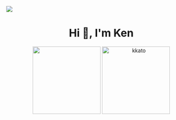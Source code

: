 ![](https://komarev.com/ghpvc/?username=kkato)

<h1 align="center">Hi 👋, I'm Ken</h1>

<p align="center">
  <img height="180px" src="https://github-readme-stats.vercel.app/api?username=kkato&layout=compact&rank_icon=github" />
  <img height="180px" src="https://github-readme-stats.vercel.app/api/top-langs/?username=kkato&rank_icon=github&layout=compact&show_icons=true" alt="kkato" />
</p>

<!--
**kkato/kkato** is a ✨ _special_ ✨ repository because its `README.md` (this file) appears on your GitHub profile.

Here are some ideas to get you started:

- 🔭 I’m currently working on ...
- 🌱 I’m currently learning ...
- 👯 I’m looking to collaborate on ...
- 🤔 I’m looking for help with ...
- 💬 Ask me about ...
- 📫 How to reach me: ...
- 😄 Pronouns: ...
- ⚡ Fun fact: ...
-->
